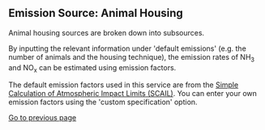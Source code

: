 ## Emission Source: Animal Housing

Animal housing sources are broken down into subsources. 

By inputting the relevant information under 'default emissions' (e.g. the number of animals and the housing technique), the emission rates of NH<sub>3</sub> and NO<sub>x</sub> can be estimated using emission factors.

The default emission factors used in this service are from the [Simple Calculation of Atmospheric Impact Limits (SCAIL)](https://www.scail.ceh.ac.uk/). You can enter your own emission factors using the 'custom specification' option.

[Go to previous page](2-1-2-source-sector-group-AGRICULTURE.md)
